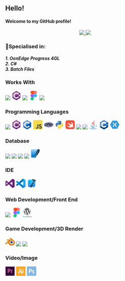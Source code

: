 <h2>Hello!</h2>
<h4>Welcome to my GitHub profile! </h4> 

<div align="center">
  <a href="https://github.com/raphaelfrei">
  <img height="180em" src="https://github-readme-stats-git-masterrstaa-rickstaa.vercel.app/api/top-langs/?username=raphaelfrei&layout=compact&langs_count=8&theme=dracula"/>
  <img height="180em" src="https://github-readme-stats-git-masterrstaa-rickstaa.vercel.app/api?username=raphaelfrei&show_icons=true&theme=dracula&include_all_commits=true&count_private=true"/>
</a></div>    

<h3>🥇Specialised in:</h3>
<h5>
1. OenEdge Progress 4GL <br>
2. C# <br>
3. Batch Files <br>
</h5>

<h3>Works With</h3>
<p float="left" align="left">
  <img src="https://yt3.googleusercontent.com/ytc/AL5GRJWI2l7AM0zJdXzNW8aYINIazTxIIPd-n6BwfEUocw=s900-c-k-c0x00ffffff-no-rj" width="30"/>
  <img src="https://github.com/devicons/devicon/blob/master/icons/csharp/csharp-original.svg" width="30"/>
  <img src="https://upload.wikimedia.org/wikipedia/commons/thumb/f/f1/Microsoft_Office_Access_%282019-present%29.svg/640px-Microsoft_Office_Access_%282019-present%29.svg.png" width="30"/>
  <img src="https://github.com/devicons/devicon/blob/master/icons/figma/figma-original.svg" width="30" /> 
  <img src="https://cdn-icons-png.flaticon.com/512/5969/5969346.png" width="30"/>
</p>

<h3>Programming Languages</h3>
<p float="left" align="left">
  <img src="https://yt3.googleusercontent.com/ytc/AL5GRJWI2l7AM0zJdXzNW8aYINIazTxIIPd-n6BwfEUocw=s900-c-k-c0x00ffffff-no-rj" width="30"/>
  <img src="https://github.com/devicons/devicon/blob/master/icons/csharp/csharp-original.svg" width="30" />
  <img src="https://github.com/devicons/devicon/blob/master/icons/c/c-original.svg" width="30" />
  <img src="https://github.com/devicons/devicon/blob/master/icons/javascript/javascript-original.svg" width="30"/>
  <img src="https://github.com/devicons/devicon/blob/master/icons/php/php-original.svg" width="30"/>
  <img src="https://github.com/devicons/devicon/blob/master/icons/python/python-original.svg" width="30"/>
  <img src="https://github.com/devicons/devicon/blob/master/icons/swift/swift-original.svg" width="30"/>
  <img src="https://creazilla-store.fra1.digitaloceanspaces.com/icons/3256481/file-type-cobol-icon-md.png" width="30"/>
  <img src="https://veriklick.com/wp-content/uploads/2021/12/Assembly.png" width="30"/>
  <img src="https://github.com/devicons/devicon/blob/master/icons/java/java-original.svg" width="30"/>
  <img src="https://github.com/devicons/devicon/blob/master/icons/cplusplus/cplusplus-original.svg" width="30"/>
  <img src="https://github.com/devicons/devicon/blob/master/icons/xamarin/xamarin-original.svg" width="30"/>
</p>

<h3>Database</h3>
<p float="left" align="left">
  <img src="https://yt3.googleusercontent.com/ytc/AL5GRJWI2l7AM0zJdXzNW8aYINIazTxIIPd-n6BwfEUocw=s900-c-k-c0x00ffffff-no-rj" width="30"/>
  <img src="https://upload.wikimedia.org/wikipedia/commons/thumb/f/f1/Microsoft_Office_Access_%282019-present%29.svg/640px-Microsoft_Office_Access_%282019-present%29.svg.png" width="30"/>
  <img src="https://upload.wikimedia.org/wikipedia/commons/thumb/3/34/Microsoft_Office_Excel_%282019–present%29.svg/826px-Microsoft_Office_Excel_%282019–present%29.svg.png" width="30"/>
  <img src="https://cdn-icons-png.flaticon.com/512/337/337953.png" width="30"/>
  <img src="https://github.com/devicons/devicon/blob/master/icons/sqlite/sqlite-original.svg" width="30"/>

</p>

<h3>IDE</h3>
<p float="left" align="left">
  <img src="https://github.com/devicons/devicon/blob/master/icons/visualstudio/visualstudio-plain.svg" width="30"/>
  <img src="https://github.com/devicons/devicon/blob/master/icons/vscode/vscode-original.svg" width="30"/>
  <img src="https://github.com/devicons/devicon/blob/master/icons/xcode/xcode-original.svg" width="30"/>
</p>

<h3>Web Development/Front End</h3>
<p float="left" align="left">
  <img src="https://yt3.googleusercontent.com/ytc/AL5GRJWI2l7AM0zJdXzNW8aYINIazTxIIPd-n6BwfEUocw=s900-c-k-c0x00ffffff-no-rj" width="30"/>
  <img src="https://github.com/devicons/devicon/blob/master/icons/figma/figma-original.svg" width="30" /> 
  <img src="https://github.com/devicons/devicon/blob/master/icons/wordpress/wordpress-original.svg" width="30"/>
</p>

<h3>Game Development/3D Render</h3>
<p float="left" align="left">
  <img src="https://github.com/devicons/devicon/blob/master/icons/blender/blender-original.svg" width="30"/>
  <img src="https://cdn-icons-png.flaticon.com/512/5969/5969346.png" width="30"/>
  <img src="https://cdn2.steamgriddb.com/file/sgdb-cdn/icon/9a78493f50b3cf15df1b06f57675a14c.png" width="30"/>
</p>

<h3>Video/Image</h3>
<p float="left" align="left">
  <img src="https://github.com/devicons/devicon/blob/master/icons/premierepro/premierepro-original.svg" width="30"/>
  <img src="https://github.com/devicons/devicon/blob/master/icons/illustrator/illustrator-plain.svg" width="30"/>
  <img src="https://github.com/devicons/devicon/blob/master/icons/photoshop/photoshop-plain.svg" width="30"/>
</p>



